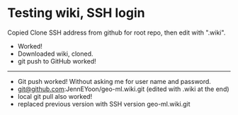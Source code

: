 # Testing wiki, SSH login  

Copied Clone SSH address from github for root repo, then edit with ".wiki".   
  * Worked!   
  * Downloaded wiki, cloned.  
  * git push to GitHub worked!    
---   
  * Git push worked!  Without asking me for user name and password.
  * git@github.com:JennEYoon/geo-ml.wiki.git  (edited with .wiki at the end)  
  * local git pull also worked!  
  * replaced previous version with SSH version geo-ml.wiki.git  

 
